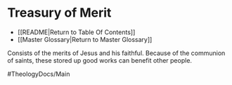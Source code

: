 # Treasury of Merit

- [[README|Return to Table Of Contents]]
- [[Master Glossary|Return to Master Glossary]]

Consists of the merits of Jesus and his faithful.
Because of the communion of saints, these stored up good works can benefit other people.


#TheologyDocs/Main